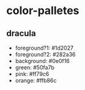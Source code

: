 # color-palletes  
## dracula  
* foreground?1: #1d2027
* foreground?2: #282a36
* background: #0e0f16
* green: #50fa7b
* pink: #ff79c6
* orange: #ffb86c
